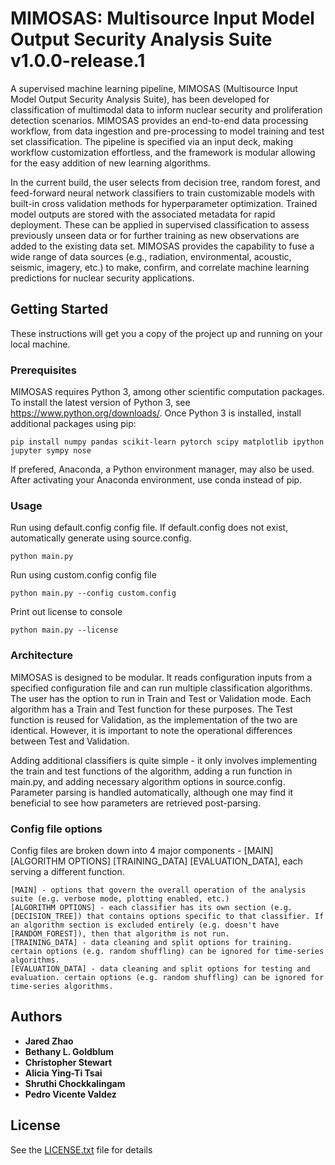 # MIMOSAS: Multisource Input Model Output Security Analysis Suite v1.0.0-release.1

A supervised machine learning pipeline, MIMOSAS (Multisource Input Model Output Security Analysis Suite), has been developed for classification of multimodal data to inform nuclear security and proliferation detection scenarios. MIMOSAS provides an end-to-end data processing workflow, from data ingestion and pre-processing to model training and test set classification. The pipeline is specified via an input deck, making workflow customization effortless, and the framework is modular allowing for the easy addition of new learning algorithms.

In the current build, the user selects from decision tree, random forest, and feed-forward neural network classifiers to train customizable models with built-in cross validation methods for hyperparameter optimization. Trained model outputs are stored with the associated metadata for rapid deployment. These can be applied in supervised classification to assess previously unseen data or for further training as new observations are added to the existing data set. MIMOSAS provides the capability to fuse a wide range of data sources (e.g., radiation, environmental, acoustic, seismic, imagery, etc.) to make, confirm, and correlate machine learning predictions for nuclear security applications.

## Getting Started

These instructions will get you a copy of the project up and running on your local machine.

### Prerequisites

MIMOSAS requires Python 3, among other scientific computation packages. To install the latest version of Python 3, see https://www.python.org/downloads/. Once Python 3 is installed, install additional packages using pip:

```
pip install numpy pandas scikit-learn pytorch scipy matplotlib ipython jupyter sympy nose
```
If prefered, Anaconda, a Python environment manager, may also be used. After activating your Anaconda environment, use conda instead of pip.

### Usage

Run using default.config config file. If default.config does not exist, automatically generate using source.config.
```
python main.py
```

Run using custom.config config file
```
python main.py --config custom.config
```

Print out license to console
```
python main.py --license
```

### Architecture

MIMOSAS is designed to be modular. It reads configuration inputs from a specified configuration file and can run multiple classification algorithms. The user has the option to run in Train and Test or Validation mode. Each algorithm has a Train and Test function for these purposes. The Test function is reused for Validation, as the implementation of the two are identical. However, it is important to note the operational differences between Test and Validation.

Adding additional classifiers is quite simple - it only involves implementing the train and test functions of the algorithm, adding a run function in main.py, and adding necessary algorithm options in source.config. Parameter parsing is handled automatically, although one may find it beneficial to see how parameters are retrieved post-parsing.

### Config file options

Config files are broken down into 4 major components - [MAIN] [ALGORITHM OPTIONS] [TRAINING_DATA] [EVALUATION_DATA], each serving a different function.

    [MAIN] - options that govern the overall operation of the analysis suite (e.g. verbose mode, plotting enabled, etc.)
    [ALGORITHM OPTIONS] - each classifier has its own section (e.g. [DECISION_TREE]) that contains options specific to that classifier. If an algorithm section is excluded entirely (e.g. doesn't have [RANDOM_FOREST]), then that algorithm is not run.
    [TRAINING_DATA] - data cleaning and split options for training. certain options (e.g. random shuffling) can be ignored for time-series algorithms.
    [EVALUATION_DATA] - data cleaning and split options for testing and evaluation. certain options (e.g. random shuffling) can be ignored for time-series algorithms.

## Authors

* **Jared Zhao**
* **Bethany L. Goldblum**
* **Christopher Stewart**
* **Alicia Ying-Ti Tsai**
* **Shruthi Chockkalingam**
* **Pedro Vicente Valdez**

## License

See the [LICENSE.txt](LICENSE.txt) file for details
